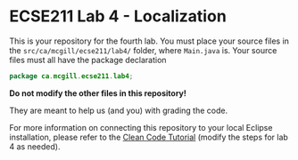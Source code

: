 # ECSE211 Lab 4 - Localization

This is your repository for the fourth lab. You must place your source files in the 
`src/ca/mcgill/ecse211/lab4/` folder, where `Main.java` is. Your source files
must all have the package declaration 

```java
package ca.mcgill.ecse211.lab4;
```

**Do not modify the other files in this repository!**

They are meant to help us (and you) with grading the code.

For more information on connecting this repository to your local Eclipse installation,
please refer to the [Clean Code Tutorial](https://mcgill-ecse211-f19.github.io/getting_started_guide/CleanCodeTutorial-F19#step-by-step-instructions)
(modify the steps for lab 4 as needed).
